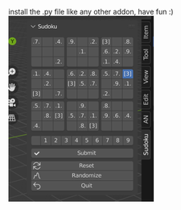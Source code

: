 install the .py file like any other addon, have fun :)
<img src="https://github.com/latidoremi/blender-sudoku-game/blob/main/sudoku_p1.png" width = "289" height = "368" alt="" align=center />
